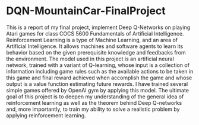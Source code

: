 # DQN-MountainCar-FinalProject
This is a report of my final project, implement Deep Q-Networks on playing Atari games for class COCS 5600 Fundamentals of Artificial Intelligence. Reinforcement Learning is a type of Machine Learning, and an area of Artificial Intelligence. It allows machines and software agents to learn its behavior based on the given prerequisite knowledge and feedbacks from the environment. The model used in this project is an artificial neural network, trained with a variant of Q-learning, whose input is a collection of information including game rules such as the available actions to be taken in this game and final reward achieved when accomplish the game and whose output is a value function estimating future rewards. I have trained several simple games offered by OpenAI gym by applying this model. The ultimate goal of this project is to deepen my understanding of the general idea of reinforcement learning as well as the theorem behind Deep Q-networks and, more importantly, to train my ability to solve a realistic problem by applying reinforcement learning.
